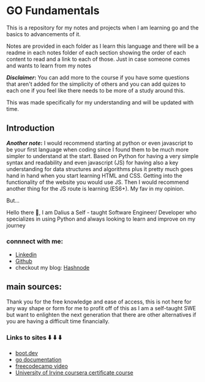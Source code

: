 # GO Fundamentals
This is a repository for my notes and projects when I am learning go and the basics to advancements of it.


Notes are provided in each folder as I learn this language
and there will be a readme in each notes folder of each section 
showing the order of each content to read and a link to each of those. Just in case someone 
comes and wants to learn from my notes 

**_Disclaimer_:** You can add more to the course if you have some questions that aren't added for 
the simplicity of others and you can add quizes to each one if you feel like 
there needs to be more of a study around this.

This was made specifically for my understanding and will be updated with time.

## Introduction

**_Another note_:** I would recommend starting at python or even javascript to be your first language when coding since I found them to be much more simpler to understand at the start. Based on Python for having a very simple syntax and readability and even javascript (JS) for having also a key understanding for data structures and algorithms plus it pretty much goes hand in hand when you start learning HTML and CSS. Getting into the functionality of the website you would use JS. Then I would recommend another thing for the JS route is learning (ES6+). My fav in my opinion.

But...

Hello there 👋, I am Dalius a Self - taught Software Engineer/ Developer who specializes in using Python and always looking to learn and improve on my journey

### connnect with me:
* [Linkedin](https://www.linkedin.com/in/dalius-beck-jr/)
* [Github](https://github.com/DaliusBeckjr)
* checkout my blog: [Hashnode](https://hashnode.com/@CreatedByDalius)

## main sources:

Thank you for the free knowledge and ease of access, this is not here for any way shape or form for me to profit off of this as I am a self-taught SWE but want to enlighten the next generation that there are other alternatives if you are having a difficult time financially.

### Links to sites ⬇️ ⬇️ ⬇️

* [boot.dev](https://www.boot.dev)
* [go documentation](https://go.dev/doc/)
* [freecodecamp video](https://www.youtube.com/watch?v=un6ZyFkqFKo&t=876s)
* [University of Irvine coursera certificate course](https://www.coursera.org/specializations/google-golang)